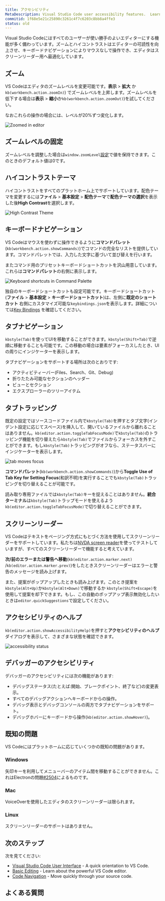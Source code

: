 ```yaml
---
title: アクセシビリティ
MetaDescription: Visual Studio Code user accessibility features.  Learn here about the various ways VS Code aids user accessibility.
commitid: 1f68e5e21c25890c3261c4f7c6203c8bb8a4ffe3
status: old
---
```


Visual Studio Codeにはすべてのユーザーが使い勝手のよいエディターにする機能が多く備わっています。ズームとハイコントラストはエディターの可読性を向上させ、キーボードナビゲーションによりマウスなしで操作でき、エディタはスクリーンリーダー用へ最適化しています。

## ズーム

VS Codeはエディタのズームレベルを変更可能です。**表示** > **拡大** か `kb(workbench.action.zoomIn)`) でズームレベルを上昇します。ズームレベルを低下する場合は**表示** > **縮小**か`kb(workbench.action.zoomOut)`)を試してください。

なおこれらの操作の場合には、レベルが20%ずつ変化します。

![Zoomed in editor](images/accessibility/zoomed-in.png)

## ズームレベルの固定

ズームレベルを調整した場合は`window.zoomLevel`[設定](/docs/getstarted/settings.md)で値を保持できます。このときのデフォルト値は0です。

## ハイコントラストテーマ

ハイコントラストをすべてのプラットホーム上でサポートしています。配色テーマを変更するには**ファイル** > **基本設定** > **配色テーマ**で**配色テーマの選択**を表示した後**High Contrast**を選択します。

![High Contrast Theme](images/accessibility/high-contrast.png)

## キーボードナビゲーション

VS Codeはマウスを使わずに操作できるように**コマンドパレット** (`kb(workbench.action.showCommands)`)でコマンドの完全なリストを提供しています。コマンドパレットでは、入力した文字に基づいて並び替えを行います。

またコマンド用のプリセットキーボードショートカットを沢山用意しています。これらは**コマンドパレット**の右側に表示します。

![Keyboard shortcuts in Command Palette](images/accessibility/keyboard-shortcuts.png)

独自のキーボードショートカットも設定可能です。キーボードショートカット(**ファイル** > **基本設定** > **キーボードショートカット**)は、左側に**既定のショートカット** 右側にカスタマイズ可能な`keybindings.json`を表示します。詳細については[Key Bindings](/docs/getstarted/keybindings.md) を確認してください。

## タブナビゲーション

`kbstyle(Tab)`を使ってUIを移動することができます。`kbstyle(Shift+Tab)`で逆順に移動することも可能です。この移動の場合は要素がフォーカスしたとき、UIの周りにインジケーターを表示します。

タブナビゲーションをサポートする場所は次のとおりです:

* アクティビティーバー(Files、Search、Git、Debug)
* 折りたたみ可能なセクションのヘッダー
* ビューとセクション
* エクスプローラーのツリーアイテム

## タブトラッピング

既定の設定ではソースコードファイル内で`kbstyle(Tab)`を押すとタブ文字(インデント設定に応じてスペース)を挿入して、開いているファイルから離れることはありません。`kb(editor.action.toggleTabFocusMode)`で`kbstyle(Tab)`のトラッピング機能を切り替えたら`kbstyle(Tab)`でファイルからフォーカスを外すことができます。もし`kbstyle(Tab)`トラッピングがオフなら、ステータスバーにインジケーターを表示します。

![tab moves focus](images/accessibility/tab-moves-focus.png)

**コマンドパレット**(`kb(workbench.action.showCommands)`)から**Toggle Use of Tab Key for Setting Focus**(和訳不明)を実行することでも`kbstyle(Tab)`トラッピングを切り替えることが可能です。

読み取り専用ファイルでは`kbstyle(Tab)`キーを捉えることはありません。**統合ターミナル**は`kbstyle(Tab)`トラップモードを使えるよう`kb(editor.action.toggleTabFocusMode)`で切り替えることができます。

## スクリーンリーダー

VS Codeはテキストをページング方式にもとづく方法を使用してスクリーンリーダーをサポートしています。私たちは[NVDA screen reader](https://www.nvaccess.org)を使ってテストしていますが、すべてのスクリーンリーダーで機能すると考えています。

**次/前のエラーまたは警告へ移動**(`kb(editor.action.marker.next)` /`kb(editor.action.marker.prev)`)をしたときスクリーンリーダーはエラーと警告のメッセージを読み上げます。

また、提案がポップアップしたときも読み上げます。このとき提案を`kbstyle(Alt+Up)`か`kbstyle(Alt+Down)`で移動するか `kbstyle(Shift+Escape)`を使用して提案を却下できます。もし、この自動のポップアップ表示無効化したいときは`editor.quickSuggestions`で設定してください。

## アクセシビリティのヘルプ

`kb(editor.action.showAccessibilityHelp)`を押すと**アクセシビリティのヘルプ**ダイアログを表示して、さまざまな状態を確認できます。

![accessibility status](images/accessibility/status.png)

## デバッガーのアクセシビリティ

デバッガーのアクセシビリティには次の機能があります:

* デバッグステータス(たとえば:開始、ブレークポイント、終了など)の変更表示。
* すべてのデバッグアクションへキーボードからの操作。
* デバッグ表示とデバッグコンソールの両方でタブナビゲーションをサポート。
* デバッグホバーにキーボードから操作(`kb(editor.action.showHover)`)。

## 既知の問題

VS Codeにはプラットホームに応じていくつかの既知の問題があります。

### Windows

矢印キーを利用してメニューバーのアイテム間を移動することができません。これはElectronの問題[#2504](https://github.com/atom/electron/issues/2504)によるものです。

### Mac

VoiceOverを使用したエディタのスクリーンリーダーは限られます。

### Linux

スクリーンリーダーのサポートはありません。

## 次のステップ

次を見てください:

* [Visual Studio Code User Interface](/docs/getstarted/userinterface.md) - A quick orientation to VS Code.
* [Basic Editing](/docs/userguide/codebasics.md) - Learn about the powerful VS Code editor.
* [Code Navigation](/docs/userguide/editingevolved.md) - Move quickly through your source code.

## よくある質問

